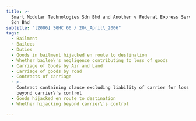 ```yaml
---
title: >-
  Smart Modular Technologies Sdn Bhd and Another v Federal Express Services (M)
  Sdn Bhd
subtitle: "[2006] SGHC 66 / 20\_April\_2006"
tags:
  - Bailment
  - Bailees
  - Duties
  - Goods in bailment hijacked en route to destination
  - Whether bailee\'s negligence contributing to loss of goods
  - Carriage of Goods by Air and Land
  - Carriage of goods by road
  - Contracts of carriage
  - >-
    Contract containing clause excluding liability of carrier for loss caused
    beyond carrier\'s control
  - Goods hijacked en route to destination
  - Whether hijacking beyond carrier\'s control

---
```


